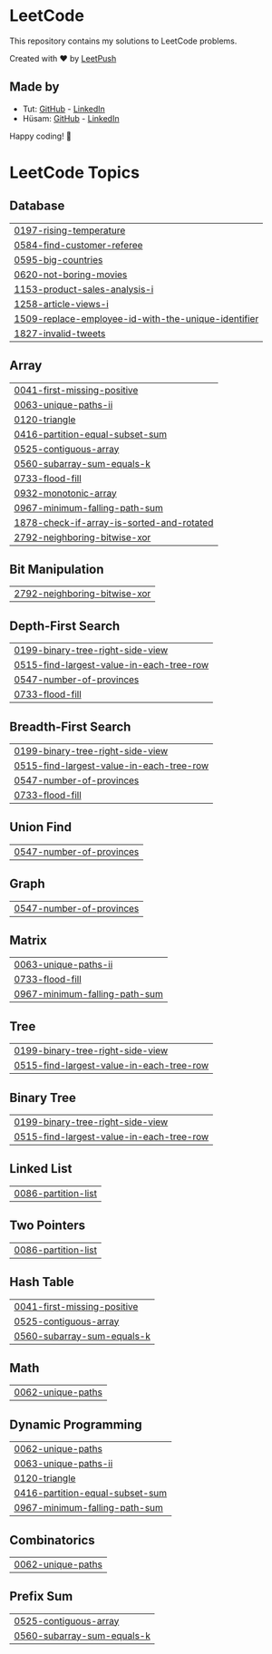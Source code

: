 # LeetCode

This repository contains my solutions to LeetCode problems.

Created with :heart: by [LeetPush](https://github.com/husamahmud/LeetPush)

 ## Made by 
 - Tut: [GitHub](https://github.com/TutTrue) - [LinkedIn](https://www.linkedin.com/in/mahmoud-hamdy-8b6825245/)
 - Hüsam: [GitHub](https://github.com/husamahmud) - [LinkedIn](https://www.linkedin.com/in/husamahmud/)

 Happy coding! 🚀
<!---LeetCode Topics Start-->
# LeetCode Topics
## Database
|  |
| ------- |
| [0197-rising-temperature](https://github.com/Siranjeevi619/ProblemSolving/tree/master/0197-rising-temperature) |
| [0584-find-customer-referee](https://github.com/Siranjeevi619/ProblemSolving/tree/master/0584-find-customer-referee) |
| [0595-big-countries](https://github.com/Siranjeevi619/ProblemSolving/tree/master/0595-big-countries) |
| [0620-not-boring-movies](https://github.com/Siranjeevi619/ProblemSolving/tree/master/0620-not-boring-movies) |
| [1153-product-sales-analysis-i](https://github.com/Siranjeevi619/ProblemSolving/tree/master/1153-product-sales-analysis-i) |
| [1258-article-views-i](https://github.com/Siranjeevi619/ProblemSolving/tree/master/1258-article-views-i) |
| [1509-replace-employee-id-with-the-unique-identifier](https://github.com/Siranjeevi619/ProblemSolving/tree/master/1509-replace-employee-id-with-the-unique-identifier) |
| [1827-invalid-tweets](https://github.com/Siranjeevi619/ProblemSolving/tree/master/1827-invalid-tweets) |
## Array
|  |
| ------- |
| [0041-first-missing-positive](https://github.com/Siranjeevi619/ProblemSolving/tree/master/0041-first-missing-positive) |
| [0063-unique-paths-ii](https://github.com/Siranjeevi619/ProblemSolving/tree/master/0063-unique-paths-ii) |
| [0120-triangle](https://github.com/Siranjeevi619/ProblemSolving/tree/master/0120-triangle) |
| [0416-partition-equal-subset-sum](https://github.com/Siranjeevi619/ProblemSolving/tree/master/0416-partition-equal-subset-sum) |
| [0525-contiguous-array](https://github.com/Siranjeevi619/ProblemSolving/tree/master/0525-contiguous-array) |
| [0560-subarray-sum-equals-k](https://github.com/Siranjeevi619/ProblemSolving/tree/master/0560-subarray-sum-equals-k) |
| [0733-flood-fill](https://github.com/Siranjeevi619/ProblemSolving/tree/master/0733-flood-fill) |
| [0932-monotonic-array](https://github.com/Siranjeevi619/ProblemSolving/tree/master/0932-monotonic-array) |
| [0967-minimum-falling-path-sum](https://github.com/Siranjeevi619/ProblemSolving/tree/master/0967-minimum-falling-path-sum) |
| [1878-check-if-array-is-sorted-and-rotated](https://github.com/Siranjeevi619/ProblemSolving/tree/master/1878-check-if-array-is-sorted-and-rotated) |
| [2792-neighboring-bitwise-xor](https://github.com/Siranjeevi619/ProblemSolving/tree/master/2792-neighboring-bitwise-xor) |
## Bit Manipulation
|  |
| ------- |
| [2792-neighboring-bitwise-xor](https://github.com/Siranjeevi619/ProblemSolving/tree/master/2792-neighboring-bitwise-xor) |
## Depth-First Search
|  |
| ------- |
| [0199-binary-tree-right-side-view](https://github.com/Siranjeevi619/ProblemSolving/tree/master/0199-binary-tree-right-side-view) |
| [0515-find-largest-value-in-each-tree-row](https://github.com/Siranjeevi619/ProblemSolving/tree/master/0515-find-largest-value-in-each-tree-row) |
| [0547-number-of-provinces](https://github.com/Siranjeevi619/ProblemSolving/tree/master/0547-number-of-provinces) |
| [0733-flood-fill](https://github.com/Siranjeevi619/ProblemSolving/tree/master/0733-flood-fill) |
## Breadth-First Search
|  |
| ------- |
| [0199-binary-tree-right-side-view](https://github.com/Siranjeevi619/ProblemSolving/tree/master/0199-binary-tree-right-side-view) |
| [0515-find-largest-value-in-each-tree-row](https://github.com/Siranjeevi619/ProblemSolving/tree/master/0515-find-largest-value-in-each-tree-row) |
| [0547-number-of-provinces](https://github.com/Siranjeevi619/ProblemSolving/tree/master/0547-number-of-provinces) |
| [0733-flood-fill](https://github.com/Siranjeevi619/ProblemSolving/tree/master/0733-flood-fill) |
## Union Find
|  |
| ------- |
| [0547-number-of-provinces](https://github.com/Siranjeevi619/ProblemSolving/tree/master/0547-number-of-provinces) |
## Graph
|  |
| ------- |
| [0547-number-of-provinces](https://github.com/Siranjeevi619/ProblemSolving/tree/master/0547-number-of-provinces) |
## Matrix
|  |
| ------- |
| [0063-unique-paths-ii](https://github.com/Siranjeevi619/ProblemSolving/tree/master/0063-unique-paths-ii) |
| [0733-flood-fill](https://github.com/Siranjeevi619/ProblemSolving/tree/master/0733-flood-fill) |
| [0967-minimum-falling-path-sum](https://github.com/Siranjeevi619/ProblemSolving/tree/master/0967-minimum-falling-path-sum) |
## Tree
|  |
| ------- |
| [0199-binary-tree-right-side-view](https://github.com/Siranjeevi619/ProblemSolving/tree/master/0199-binary-tree-right-side-view) |
| [0515-find-largest-value-in-each-tree-row](https://github.com/Siranjeevi619/ProblemSolving/tree/master/0515-find-largest-value-in-each-tree-row) |
## Binary Tree
|  |
| ------- |
| [0199-binary-tree-right-side-view](https://github.com/Siranjeevi619/ProblemSolving/tree/master/0199-binary-tree-right-side-view) |
| [0515-find-largest-value-in-each-tree-row](https://github.com/Siranjeevi619/ProblemSolving/tree/master/0515-find-largest-value-in-each-tree-row) |
## Linked List
|  |
| ------- |
| [0086-partition-list](https://github.com/Siranjeevi619/ProblemSolving/tree/master/0086-partition-list) |
## Two Pointers
|  |
| ------- |
| [0086-partition-list](https://github.com/Siranjeevi619/ProblemSolving/tree/master/0086-partition-list) |
## Hash Table
|  |
| ------- |
| [0041-first-missing-positive](https://github.com/Siranjeevi619/ProblemSolving/tree/master/0041-first-missing-positive) |
| [0525-contiguous-array](https://github.com/Siranjeevi619/ProblemSolving/tree/master/0525-contiguous-array) |
| [0560-subarray-sum-equals-k](https://github.com/Siranjeevi619/ProblemSolving/tree/master/0560-subarray-sum-equals-k) |
## Math
|  |
| ------- |
| [0062-unique-paths](https://github.com/Siranjeevi619/ProblemSolving/tree/master/0062-unique-paths) |
## Dynamic Programming
|  |
| ------- |
| [0062-unique-paths](https://github.com/Siranjeevi619/ProblemSolving/tree/master/0062-unique-paths) |
| [0063-unique-paths-ii](https://github.com/Siranjeevi619/ProblemSolving/tree/master/0063-unique-paths-ii) |
| [0120-triangle](https://github.com/Siranjeevi619/ProblemSolving/tree/master/0120-triangle) |
| [0416-partition-equal-subset-sum](https://github.com/Siranjeevi619/ProblemSolving/tree/master/0416-partition-equal-subset-sum) |
| [0967-minimum-falling-path-sum](https://github.com/Siranjeevi619/ProblemSolving/tree/master/0967-minimum-falling-path-sum) |
## Combinatorics
|  |
| ------- |
| [0062-unique-paths](https://github.com/Siranjeevi619/ProblemSolving/tree/master/0062-unique-paths) |
## Prefix Sum
|  |
| ------- |
| [0525-contiguous-array](https://github.com/Siranjeevi619/ProblemSolving/tree/master/0525-contiguous-array) |
| [0560-subarray-sum-equals-k](https://github.com/Siranjeevi619/ProblemSolving/tree/master/0560-subarray-sum-equals-k) |
<!---LeetCode Topics End-->